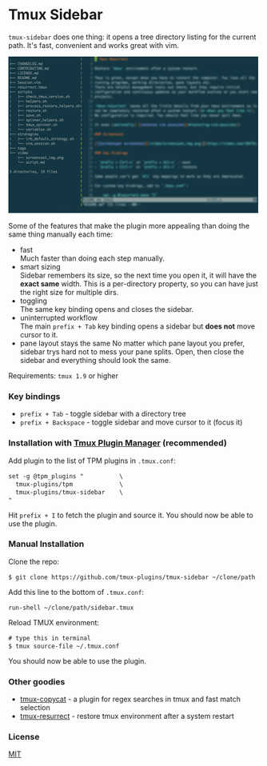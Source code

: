# Tmux Sidebar

`tmux-sidebar` does one thing: it opens a tree directory listing for the current
path. It's fast, convenient and works great with vim.

![screenshot](/screenshot.gif)

Some of the features that make the plugin more appealing than doing the same
thing manually each time:

- fast<br/>
  Much faster than doing each step manually.
- smart sizing<br/>
  Sidebar remembers its size, so the next time you open it, it will have the
  **exact same** width. This is a per-directory property, so you can have just
  the right size for multiple dirs.
- toggling<br/>
  The same key binding opens and closes the sidebar.
- uninterrupted workflow<br/>
  The main `prefix + Tab` key binding opens a sidebar but **does not** move
  cursor to it.
- pane layout stays the same
  No matter which pane layout you prefer, sidebar trys hard not to mess your
  pane splits. Open, then close the sidebar and everything should look the same.

Requirements: `tmux 1.9` or higher

### Key bindings

- `prefix + Tab` - toggle sidebar with a directory tree
- `prefix + Backspace` - toggle sidebar and move cursor to it (focus it)

### Installation with [Tmux Plugin Manager](https://github.com/tmux-plugins/tpm) (recommended)

Add plugin to the list of TPM plugins in `.tmux.conf`:

    set -g @tpm_plugins "          \
      tmux-plugins/tpm             \
      tmux-plugins/tmux-sidebar    \
    "

Hit `prefix + I` to fetch the plugin and source it. You should now be able to
use the plugin.

### Manual Installation

Clone the repo:

    $ git clone https://github.com/tmux-plugins/tmux-sidebar ~/clone/path

Add this line to the bottom of `.tmux.conf`:

    run-shell ~/clone/path/sidebar.tmux

Reload TMUX environment:

    # type this in terminal
    $ tmux source-file ~/.tmux.conf

You should now be able to use the plugin.

### Other goodies

- [tmux-copycat](https://github.com/tmux-plugins/tmux-copycat) - a plugin for
  regex searches in tmux and fast match selection
- [tmux-resurrect](https://github.com/tmux-plugins/tmux-resurrect) - restore
  tmux environment after a system restart

### License

[MIT](LICENSE.md)
